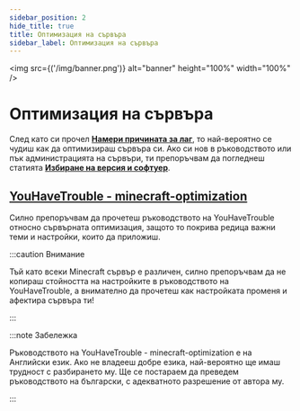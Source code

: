 ```yaml
---
sidebar_position: 2
hide_title: true
title: Оптимизация на сървъра
sidebar_label: Оптимизация на сървъра
---
```


<img src={('/img/banner.png')} alt="banner" height="100%" width="100%" />

<div class="text--center">
<h1>Оптимизация на сървъра</h1>
</div>

След като си прочел **[Намери причината за лаг](find-cause.md)**, то най-вероятно се чудиш как да оптимизираш сървъра си.
Ако си нов в ръководството или пък администрацията на сървъри, ти препоръчвам да погледнеш статията
**[Избиране на версия и софтуер](docs/minecraft/server-owner-guides/general-settings/minecraft-version.md)**.

## [YouHaveTrouble - minecraft-optimization](https://github.com/YouHaveTrouble/minecraft-optimization)
Силно препоръчвам да прочетеш ръководството на YouHaveTrouble относно сървърната оптимизация, защото то покрива редица
важни теми и настройки, които да приложиш.

:::caution Внимание

Тъй като всеки Minecraft сървър е различен, силно препоръчвам да не копираш стойността на настройките в ръководството на
YouHaveTrouble, а внимателно да прочетеш как настройката променя и афектира сървъра ти!

:::

:::note Забележка

Ръководството на YouHaveTrouble - minecraft-optimization е на Английски език. Ако не владееш добре езика, най-вероятно
ще имаш трудност с разбирането му. Ще се постараем да преведем ръководството на български, с адекватното разрешение
от автора му.

:::